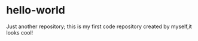 # hello-world
Just another repository;
this  is my first  code repository created by  myself,it looks cool!
